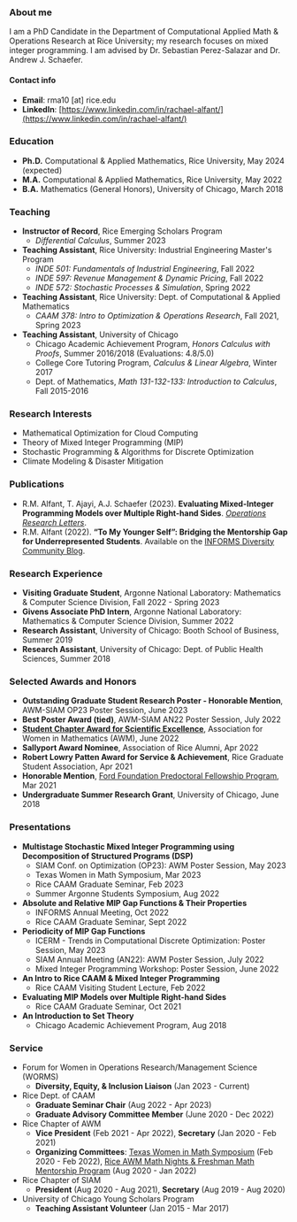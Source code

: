 ### About me

I am a PhD Candidate in the Department of Computational Applied Math & Operations Research at Rice University; my research focuses on mixed integer programming. I am advised by Dr. Sebastian Perez-Salazar and Dr. Andrew J. Schaefer. 

#### Contact info
- **Email**: rma10 [at] rice.edu 
- **LinkedIn**: [https://www.linkedin.com/in/rachael-alfant/](https://www.linkedin.com/in/rachael-alfant/)

### Education
- **Ph.D.** Computational & Applied Mathematics, Rice University, May 2024 (expected)
- **M.A.** Computational & Applied Mathematics, Rice University, May 2022
- **B.A.** Mathematics (General Honors), University of Chicago, March 2018

### Teaching
- **Instructor of Record**, Rice Emerging Scholars Program
    - _Differential Calculus_, Summer 2023
- **Teaching Assistant**, Rice University: Industrial Engineering Master's Program
    - _INDE 501: Fundamentals of Industrial Engineering_, Fall 2022
    - _INDE 597: Revenue Management & Dynamic Pricing_, Fall 2022  
    - _INDE 572: Stochastic Processes & Simulation_, Spring 2022  
- **Teaching Assistant**, Rice University: Dept. of Computational & Applied Mathematics 
    - _CAAM 378: Intro to Optimization & Operations Research_, Fall 2021, Spring 2023
- **Teaching Assistant**, University of Chicago
    - Chicago Academic Achievement Program, _Honors Calculus with Proofs_, Summer 2016/2018 (Evaluations: 4.8/5.0)
    - College Core Tutoring Program, _Calculus & Linear Algebra_, Winter 2017
    - Dept. of Mathematics, _Math 131-132-133: Introduction to Calculus_, Fall 2015-2016

### Research Interests
- Mathematical Optimization for Cloud Computing
- Theory of Mixed Integer Programming (MIP)
- Stochastic Programming & Algorithms for Discrete Optimization
- Climate Modeling & Disaster Mitigation

### Publications
- R.M. Alfant, T. Ajayi, A.J. Schaefer (2023). **Evaluating Mixed-Integer Programming Models over Multiple Right-hand Sides**. [_Operations Research Letters_](https://doi.org/10.1016/j.orl.2023.05.004). 
- R.M. Alfant (2022). **“To My Younger Self”: Bridging the Mentorship Gap for Underrepresented Students**. Available on the [INFORMS Diversity Community Blog](https://connect.informs.org/diversity/diversity-blog/bridging-mentor-gap).

### Research Experience 
- **Visiting Graduate Student**, Argonne National Laboratory: Mathematics & Computer Science Division, Fall 2022 - Spring 2023
- **Givens Associate PhD Intern**, Argonne National Laboratory: Mathematics & Computer Science Division, Summer 2022
- **Research Assistant**, University of Chicago: Booth School of Business, Summer 2019
- **Research Assistant**, University of Chicago: Dept. of Public Health Sciences, Summer 2018

### Selected Awards and Honors
- **Outstanding Graduate Student Research Poster - Honorable Mention**, AWM-SIAM OP23 Poster Session, June 2023
- **Best Poster Award (tied)**, AWM-SIAM AN22 Poster Session, July 2022
- **[Student Chapter Award for Scientific Excellence](https://cmor.rice.edu/news/rice-awm-honored-student-chapter-award)**, Association for Women in Mathematics (AWM), June 2022
- **Sallyport Award Nominee**, Association of Rice Alumni, Apr 2022
- **Robert Lowry Patten Award for Service & Achievement**, Rice Graduate Student Association, Apr 2021
- **Honorable Mention**, [Ford Foundation Predoctoral Fellowship Program](https://nrc58.nas.edu/FordFellows20/ExtRpts/PressReleaseRoster.aspx?RptMode=HM&CompYr=2021), Mar 2021
- **Undergraduate Summer Research Grant**, University of Chicago, June 2018

### Presentations 
- **Multistage Stochastic Mixed Integer Programming using Decomposition of Structured Programs (DSP)**
    - SIAM Conf. on Optimization (OP23): AWM Poster Session, May 2023
    - Texas Women in Math Symposium, Mar 2023
    - Rice CAAM Graduate Seminar, Feb 2023
    - Summer Argonne Students Symposium, Aug 2022
- **Absolute and Relative MIP Gap Functions & Their Properties**
    - INFORMS Annual Meeting, Oct 2022
    - Rice CAAM Graduate Seminar, Sept 2022
- **Periodicity of MIP Gap Functions**
    - ICERM - Trends in Computational Discrete Optimization: Poster Session, May 2023
    - SIAM Annual Meeting (AN22): AWM Poster Session, July 2022
    - Mixed Integer Programming Workshop: Poster Session, June 2022
- **An Intro to Rice CAAM & Mixed Integer Programming**
    - Rice CAAM Visiting Student Lecture, Feb 2022
- **Evaluating MIP Models over Multiple Right-hand Sides**
    - Rice CAAM Graduate Seminar, Oct 2021
- **An Introduction to Set Theory**
    - Chicago Academic Achievement Program, Aug 2018

### Service
- Forum for Women in Operations Research/Management Science (WORMS)
    - **Diversity, Equity, & Inclusion Liaison** (Jan 2023 - Current)
- Rice Dept. of CAAM
    - **Graduate Seminar Chair** (Aug 2022 - Apr 2023)
    - **Graduate Advisory Committee Member** (June 2020 - Dec 2022)
- Rice Chapter of AWM
    - **Vice President** (Feb 2021 - Apr 2022), **Secretary** (Jan 2020 - Feb 2021)
    - **Organizing Committees**: [Texas Women in Math Symposium](https://sites.google.com/view/twims-2022/about) (Feb 2020 - Feb 2022), [Rice AWM Math Nights & Freshman Math Mentorship Program](https://math.rice.edu/Outreach/AWM/Site/Rice_AWM.html) (Aug 2020 - Jan 2022)
- Rice Chapter of SIAM
    - **President** (Aug 2020 - Aug 2021), **Secretary** (Aug 2019 - Aug 2020)
- University of Chicago Young Scholars Program 
    - **Teaching Assistant Volunteer** (Jan 2015 - Mar 2017)
